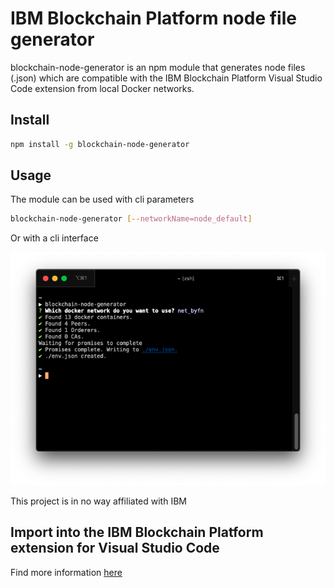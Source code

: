 # IBM Blockchain Platform node file generator

blockchain-node-generator is an npm module that generates node files (.json) which are compatible with the IBM Blockchain Platform Visual Studio Code extension from local Docker networks.

## Install

```bash
npm install -g blockchain-node-generator
```

## Usage

The module can be used with cli parameters

```bash
blockchain-node-generator [--networkName=node_default]
```

Or with a cli interface

![How to use the CLI](docs/cli.png)

This project is in no way affiliated with IBM

## Import into the IBM Blockchain Platform extension for Visual Studio Code

Find more information [here](https://github.com/IBM-Blockchain/blockchain-vscode-extension#json-node-files)
